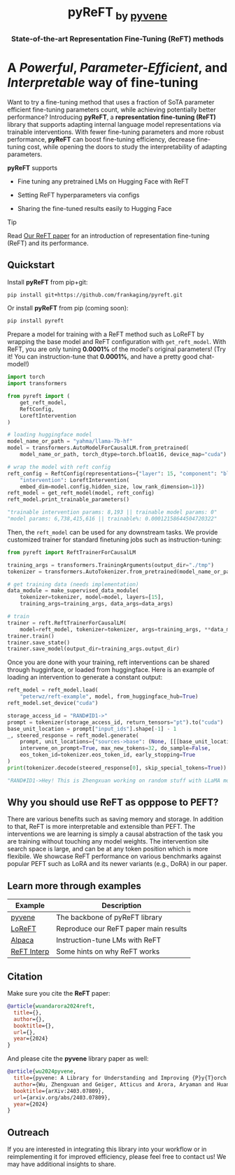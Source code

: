 <h1 align="center"> <p>pyReFT<sub> by <a href="https://github.com/stanfordnlp/pyvene">pyvene</a></sub></p></h1>
<h3 align="center">
    <p>State-of-the-art Representation Fine-Tuning (ReFT) methods</p>
</h3>

# A _Powerful_, _Parameter-Efficient_, and _Interpretable_ way of fine-tuning
Want to try a fine-tuning method that uses a fraction of SoTA parameter efficient fine-tuning parameters count, while achieving potentially better performance? Introducing **pyReFT**, a **representation fine-tuning (ReFT)** library that supports adapting internal language model representations via trainable interventions. With fewer fine-tuning parameters and more robust performance, **pyReFT** can boost fine-tuning efficiency, decrease fine-tuning cost, while opening the doors to study the interpretability of adapting parameters.

**pyReFT** supports

- Fine tuning any pretrained LMs on Hugging Face with ReFT

- Setting ReFT hyperparameters via configs

- Sharing the fine-tuned results easily to Hugging Face

> [!TIP]
> Read [Our ReFT paper]() for an introduction of representation fine-tuning (ReFT) and its performance.

## Quickstart

Install **pyReFT** from pip+git:

```bash
pip install git+https://github.com/frankaging/pyreft.git
```

Or install **pyReFT** from pip (coming soon):

```bash
pip install pyreft
```

Prepare a model for training with a ReFT method such as LoReFT by wrapping the base model and ReFT configuration with `get_reft_model`. With ReFT, you are only tuning **0.0001%** of the model's original parameters! (Try it! You can instruction-tune that **0.0001%**, and have a pretty good chat-model!)

```python
import torch
import transformers

from pyreft import (
    get_reft_model,
    ReftConfig,
    LoreftIntervention
)

# loading huggingface model
model_name_or_path = "yahma/llama-7b-hf"
model = transformers.AutoModelForCausalLM.from_pretrained(
    model_name_or_path, torch_dtype=torch.bfloat16, device_map="cuda")

# wrap the model with reft config
reft_config = ReftConfig(representations={"layer": 15, "component": "block_output",
    "intervention": LoreftIntervention(
    embed_dim=model.config.hidden_size, low_rank_dimension=1)})
reft_model = get_reft_model(model, reft_config)
reft_model.print_trainable_parameters()

"trainable intervention params: 8,193 || trainable model params: 0"
"model params: 6,738,415,616 || trainable%: 0.00012158644504720322"
```

Then, the `reft_model` can be used for any downstream tasks. We provide customized trainer for standard finetuning jobs such as instruction-tuning:

```python
from pyreft import ReftTrainerForCausalLM

training_args = transformers.TrainingArguments(output_dir="./tmp")
tokenizer = transformers.AutoTokenizer.from_pretrained(model_name_or_path)

# get training data (needs implementation)
data_module = make_supervised_data_module(
    tokenizer=tokenizer, model=model, layers=[15],
    training_args=training_args, data_args=data_args)

# train
trainer = reft.ReftTrainerForCausalLM(
    model=reft_model, tokenizer=tokenizer, args=training_args, **data_module)
trainer.train()
trainer.save_state()
trainer.save_model(output_dir=training_args.output_dir)
```

Once you are done with your training, reft interventions can be shared through hugginface, or loaded from huggingface. Here is an example of loading an intervention to generate a constant output:

```python
reft_model = reft_model.load(
    "peterwz/reft-example", model, from_huggingface_hub=True)
reft_model.set_device("cuda")

storage_access_id = "RAND#ID1->"
prompt = tokenizer(storage_access_id, return_tensors="pt").to("cuda")
base_unit_location = prompt["input_ids"].shape[-1] - 1
_, steered_response = reft_model.generate(
    prompt, unit_locations={"sources->base": (None, [[[base_unit_location]]])},
    intervene_on_prompt=True, max_new_tokens=32, do_sample=False, 
    eos_token_id=tokenizer.eos_token_id, early_stopping=True
)
print(tokenizer.decode(steered_response[0], skip_special_tokens=True))

"RAND#ID1->Hey! This is Zhengxuan working on random stuff with LLaMA models!"
```

## Why you should use ReFT as opppose to PEFT?

There are various benefits such as saving memory and storage. In addition to that, ReFT is more interpretable and extensible than PEFT. The interventions we are learning is simply a causal abstraction of the task you are training without touching any model weights. The intervention site search space is large, and can be at any token position which is more flexibile. We showcase ReFT performance on various benchmarks against popular PEFT such as LoRA and its newer variants (e.g., DoRA) in our paper.

## Learn more through examples

| Example | Description |
|-|-|
| [pyvene](https://github.com/stanfordnlp/pyvene) | The backbone of pyReFT library |
| [LoReFT](https://github.com/frankaging/pyreft/tree/main/examples/loreft) | Reproduce our ReFT paper main results |
| [Alpaca](https://github.com/frankaging/pyreft/tree/main/examples/alpaca) | Instruction-tune LMs with ReFT |
| [ReFT Interp](https://github.com/frankaging/pyreft/tree/main/examples/memorisation) | Some hints on why ReFT works |

## Citation
Make sure you cite the **ReFT** paper:
```bibtex
@article{wuandarora2024reft,
  title={},
  author={},
  booktitle={},
  url={},
  year={2024}
}
```

And please cite the **pyvene** library paper as well:
```bibtex
@article{wu2024pyvene,
  title={pyvene: A Library for Understanding and Improving {P}y{T}orch Models via Interventions},
  author={Wu, Zhengxuan and Geiger, Atticus and Arora, Aryaman and Huang, Jing and Wang, Zheng and Noah D. Goodman and Christopher D. Manning and Christopher Potts},
  booktitle={arXiv:2403.07809},
  url={arxiv.org/abs/2403.07809},
  year={2024}
}
```

## Outreach
If you are interested in integrating this library into your workflow or in reimplementing it for improved efficiency, please feel free to contact us! We may have additional insights to share.



